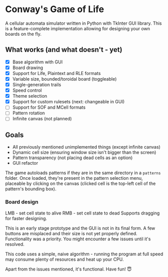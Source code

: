 # Conway's Game of Life
A cellular automata simulator written in Python with TkInter GUI library.
This is a feature-complete implementation allowing for designing your own boards on the fly.

## What works (and what doesn't - yet)
- [x] Base algorithm with GUI
- [x] Board drawing
- [x] Support for Life, Plaintext and RLE formats
- [x] Variable size, bounded/toroidal board (toggleable)
- [x] Single-generation trails
- [x] Speed control
- [x] Theme selection
- [x] Support for custom rulesets (next: changeable in GUI)
- [ ] Support for SOF and MCell formats
- [ ] Pattern rotation
- [ ] Infinite canvas (not planned)

## Goals
- All previously mentioned unimplemented things (except infinite canvas)
- Dynamic cell size (ensuring window size isn't bigger than the screen)
- Pattern transparency (not placing dead cells as an option)
- GUI refactor

The game autoloads patterns if they are in the same directory in a `patterns` folder. Once loaded, they're present in the pattern selection menu, placeable by clicking on the canvas (clicked cell is the top-left cell of the pattern's bounding box).

### Board design
LMB - set cell state to alive
RMB - set cell state to dead
Supports dragging for faster designing.

This is an early stage prototype and the GUI is not in its final form. A few buttons are misplaced and their size is not yet properly defined. Functionality was a priority. You might encounter a few issues until it's resolved.

This code uses a simple, naive algorithm - running the program at full speed may consume plenty of resources and heat up your CPU.

Apart from the issues mentioned, it's functional. Have fun! 😇
